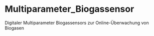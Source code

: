 # Multiparameter_Biogassensor
Digitaler Multiparameter Biogassensors zur Online-Überwachung von Biogasen
